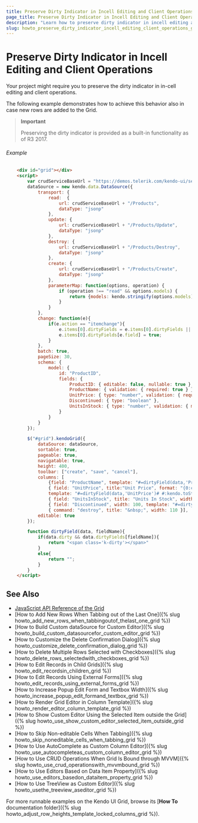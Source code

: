 ```yaml
---
title: Preserve Dirty Indicator in Incell Editing and Client Operations
page_title: Preserve Dirty Indicator in Incell Editing and Client Operations | Kendo UI Grid
description: "Learn how to preserve dirty indicator in incell editing and client operations in the Kendo UI Grid widget."
slug: howto_preserve_dirty_indicator_incell_editing_client_operations_grid
---
```


# Preserve Dirty Indicator in Incell Editing and Client Operations

Your project might require you to preserve the dirty indicator in in-cell editing and client operations.

The following example demonstrates how to achieve this behavior also in case new rows are added to the Grid.

> **Important**
>  
> Preserving the dirty indicator is provided as a built-in functionality as of R3 2017.

###### Example

```html
    <div id="grid"></div>
    <script>
        var crudServiceBaseUrl = "https://demos.telerik.com/kendo-ui/service",
        dataSource = new kendo.data.DataSource({
            transport: {
                read:  {
                    url: crudServiceBaseUrl + "/Products",
                    dataType: "jsonp"
                },
                update: {
                    url: crudServiceBaseUrl + "/Products/Update",
                    dataType: "jsonp"
                },
                destroy: {
                    url: crudServiceBaseUrl + "/Products/Destroy",
                    dataType: "jsonp"
                },
                create: {
                    url: crudServiceBaseUrl + "/Products/Create",
                    dataType: "jsonp"
                },
                parameterMap: function(options, operation) {
                    if (operation !== "read" && options.models) {
                        return {models: kendo.stringify(options.models)};
                    }
                }
            },
            change: function(e){
                if(e.action == "itemchange"){
                    e.items[0].dirtyFields = e.items[0].dirtyFields || {};
                    e.items[0].dirtyFields[e.field] = true;
                }
            },
            batch: true,
            pageSize: 30,
            schema: {
                model: {
                    id: "ProductID",
                    fields: {
                        ProductID: { editable: false, nullable: true },
                        ProductName: { validation: { required: true } },
                        UnitPrice: { type: "number", validation: { required: true, min: 1, max: 10} },
                        Discontinued: { type: "boolean" },
                        UnitsInStock: { type: "number", validation: { min: 0, required: true } }
                    }
                }
            }
        });

        $("#grid").kendoGrid({
            dataSource: dataSource,
            sortable: true,
            pageable: true,
            navigatable: true,
            height: 400,
            toolbar: ["create", "save", "cancel"],
            columns: [
                {field: "ProductName", template: "#=dirtyField(data,'ProductName')# #:ProductName#"},
                { field: "UnitPrice", title:"Unit Price", format: "{0:c}", width: "150px",
                template: "#=dirtyField(data,'UnitPrice')# #:kendo.toString(UnitPrice,'c')#"},
                { field: "UnitsInStock", title: "Units In Stock", width: 150, template: "#=dirtyField(data,'UnitsInStock')# #:UnitsInStock#" },
                { field: "Discontinued", width: 100, template: "#=dirtyField(data,'Discontinued')# #:Discontinued#" },
                { command: "destroy", title: "&nbsp;", width: 110 }],
            editable: true
        });

        function dirtyField(data, fieldName){
            if(data.dirty && data.dirtyFields[fieldName]){
                return "<span class='k-dirty'></span>"
            }
            else{
                return "";
            }
        }
    </script>

```

## See Also

* [JavaScript API Reference of the Grid](/api/javascript/ui/grid)
* [How to Add New Rows When Tabbing out of the Last One]({% slug howto_add_new_rows_when_tabbingoutof_thelast_one_grid %})
* [How to Build Custom dataSource for Custom Editor]({% slug howto_build_custom_datasourcefor_custom_editor_grid %})
* [How to Customize the Delete Confirmation Dialog]({% slug howto_customize_delete_confirmation_dialog_grid %})
* [How to Delete Multiple Rows Selected with Checkboxes]({% slug howto_delete_rows_selectedwith_checkboxes_grid %})
* [How to Edit Records in Child Grids]({% slug howto_edit_recordsin_children_grid %})
* [How to Edit Records Using External Forms]({% slug howto_edit_records_using_external_forms_grid %})
* [How to Increase Popup Edit Form and Textbox Width]({% slug howto_increase_popup_edit_formand_textbox_grid %})
* [How to Render Grid Editor in Column Template]({% slug howto_render_editor_column_template_grid %})
* [How to Show Custom Editor Using the Selected Item outside the Grid]({% slug howto_use_show_custom_editor_selected_item_outside_grid %})
* [How to Skip Non-editable Cells When Tabbing]({% slug howto_skip_noneditable_cells_when_tabbing_grid %})
* [How to Use AutoComplete as Custom Column Editor]({% slug howto_use_autocompleteas_custom_column_editor_grid %})
* [How to Use CRUD Operations When Grid Is Bound through MVVM]({% slug howto_use_crud_operationswith_mvvmbound_grid %})
* [How to Use Editors Based on Data Item Property]({% slug howto_use_editors_basedon_dataitem_property_grid %})
* [How to Use TreeView as Custom Editor]({% slug howto_usethe_treeview_aseditor_grid %})

For more runnable examples on the Kendo UI Grid, browse its [**How To** documentation folder]({% slug howto_adjust_row_heights_template_locked_columns_grid %}).
